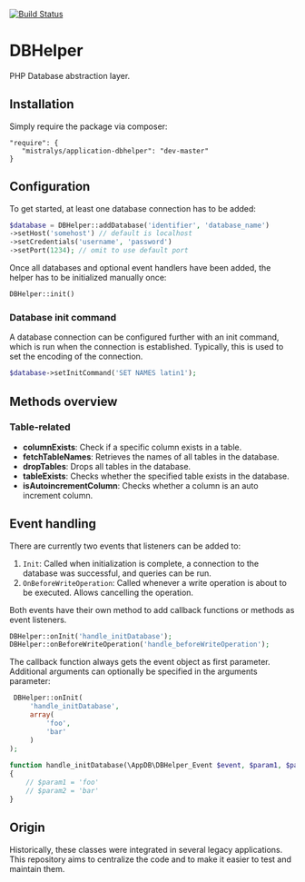 [![Build Status](https://travis-ci.com/Mistralys/application-dbhelper.svg?branch=master)](https://travis-ci.com/Mistralys/application-dbhelper)

# DBHelper

PHP Database abstraction layer.

## Installation

Simply require the package via composer:

```
"require": {
   "mistralys/application-dbhelper": "dev-master"
}
```

## Configuration

To get started, at least one database connection has to be added:

```php
$database = DBHelper::addDatabase('identifier', 'database_name')
->setHost('somehost') // default is localhost
->setCredentials('username', 'password')
->setPort(1234); // omit to use default port
```
Once all databases and optional event handlers have been added, the helper has to be initialized manually once:

```php
DBHelper::init()
```

### Database init command

A database connection can be configured further with an init command, which is run when
the connection is established. Typically, this is used to set the encoding of the connection.

```php
$database->setInitCommand('SET NAMES latin1');
```

## Methods overview

### Table-related

- **columnExists**: Check if a specific column exists in a table.
- **fetchTableNames**: Retrieves the names of all tables in the database.
- **dropTables**: Drops all tables in the database.
- **tableExists**: Checks whether the specified table exists in the database.
- **isAutoincrementColumn**: Checks whether a column is an auto increment column.

## Event handling

There are currently two events that listeners can be added to: 

1. `Init`: Called when initialization is complete, a connection to the database was successful, and queries can be run.
2. `OnBeforeWriteOperation`: Called whenever a write operation is about to be executed. Allows cancelling the operation.

Both events have their own method to add callback functions or methods as event listeners.

```php
DBHelper::onInit('handle_initDatabase');
DBHelper::onBeforeWriteOperation('handle_beforeWriteOperation');
```

The callback function always gets the event object as first parameter.
Additional arguments can optionally be specified in the arguments parameter:

```php
 DBHelper::onInit(
     'handle_initDatabase', 
     array(
         'foo', 
         'bar'
     )
);
 
function handle_initDatabase(\AppDB\DBHelper_Event $event, $param1, $param2)
{
    // $param1 = 'foo'
    // $param2 = 'bar'
}
```

## Origin

Historically, these classes were integrated in several legacy applications. This repository aims to centralize the code and to make it easier to test and maintain them.
